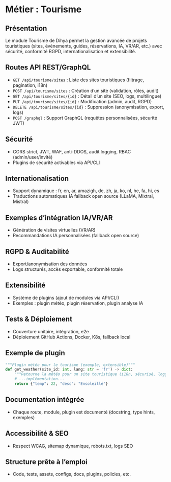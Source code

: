 # Métier : Tourisme

## Présentation
Le module Tourisme de Dihya permet la gestion avancée de projets touristiques (sites, événements, guides, réservations, IA, VR/AR, etc.) avec sécurité, conformité RGPD, internationalisation et extensibilité.

## Routes API REST/GraphQL
- `GET /api/tourisme/sites` : Liste des sites touristiques (filtrage, pagination, i18n)
- `POST /api/tourisme/sites` : Création d’un site (validation, rôles, audit)
- `GET /api/tourisme/sites/{id}` : Détail d’un site (SEO, logs, multilingue)
- `PUT /api/tourisme/sites/{id}` : Modification (admin, audit, RGPD)
- `DELETE /api/tourisme/sites/{id}` : Suppression (anonymisation, export, logs)
- `POST /graphql` : Support GraphQL (requêtes personnalisées, sécurité JWT)

## Sécurité
- CORS strict, JWT, WAF, anti-DDOS, audit logging, RBAC (admin/user/invité)
- Plugins de sécurité activables via API/CLI

## Internationalisation
- Support dynamique : fr, en, ar, amazigh, de, zh, ja, ko, nl, he, fa, hi, es
- Traductions automatiques IA fallback open source (LLaMA, Mixtral, Mistral)

## Exemples d’intégration IA/VR/AR
- Génération de visites virtuelles (VR/AR)
- Recommandations IA personnalisées (fallback open source)

## RGPD & Auditabilité
- Export/anonymisation des données
- Logs structurés, accès exportable, conformité totale

## Extensibilité
- Système de plugins (ajout de modules via API/CLI)
- Exemples : plugin météo, plugin réservation, plugin analyse IA

## Tests & Déploiement
- Couverture unitaire, intégration, e2e
- Déploiement GitHub Actions, Docker, K8s, fallback local

## Exemple de plugin
```python
"""Plugin météo pour le tourisme (exemple, extensible)"""
def get_weather(site_id: int, lang: str = 'fr') -> dict:
    """Retourne la météo pour un site touristique (i18n, sécurisé, loggé)"""
    # ...implémentation...
    return {"temp": 22, "desc": "Ensoleillé"}
```

## Documentation intégrée
- Chaque route, module, plugin est documenté (docstring, type hints, exemples)

## Accessibilité & SEO
- Respect WCAG, sitemap dynamique, robots.txt, logs SEO

## Structure prête à l’emploi
- Code, tests, assets, configs, docs, plugins, policies, etc.
